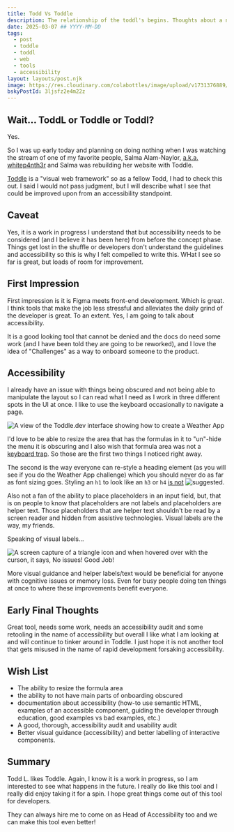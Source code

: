 ```yaml
---
title: Todd Vs Toddle
description: The relationship of the toddl's begins. Thoughts about a new development tool and accessibility.
date: 2025-03-07 ## YYYY-MM-DD
tags:
  - post
  - toddle
  - toddl
  - web
  - tools
  - accessibility
layout: layouts/post.njk
image: https://res.cloudinary.com/colabottles/image/upload/v1731376889/todd-social-card-toddle.png
bskyPostId: 3ljsfz2e4m22z
---
```


## Wait&hellip; ToddL or Toddle or Toddl&quest;

Yes.

So I was up early today and planning on doing nothing when I was watching the stream of one of my favorite people, Salma Alam-Naylor, [a.k.a. whitep4nth3r](https://twitch.tv/whitep4nth3r) and Salma was rebuilding her website with Toddle.

[Toddle](https://toddle.dev) is a "visual web framework" so as a fellow Todd, I had to check this out. I said I would not pass judgment, but I will describe what I see that could be improved upon from an accessibility standpoint.

## Caveat

Yes, it is a work in progress I understand that but accessibility needs to be considered (and I believe it has been here) from before the concept phase. Things get lost in the shuffle or developers don't understand the guidelines and accessibility so this is why I felt compelled to write this. WHat I see so far is great, but loads of room for improvement.

## First Impression

First impression is it is Figma meets front-end development. Which is great. I think tools that make the job less stressful and alleviates the daily grind of the developer is great. To an extent. Yes, I am going to talk about accessibility.

It is a good looking tool that cannot be denied and the docs do need some work (and I have been told they are going to be reworked), and I love the idea of "Challenges" as a way to onboard someone to the product.

## Accessibility

I already have an issue with things being obscured and not being able to manipulate the layout so I can read what I need as I work in three different spots in the UI at once. I like to use the keyboard occasionally to navigate a page.

![A view of the Toddle.dev interface showing how to create a Weather App](https://res.cloudinary.com/colabottles/image/upload/v1741357094/toddle1.png)

I'd love to be able to resize the area that has the formulas in it to "un"-hide the menu it is obscuring and I also wish that formula area was not a [keyboard trap](https://www.w3.org/TR/WCAG22/#no-keyboard-trap). So those are the first two things I noticed right away.

The second is the way everyone can re-style a heading element (as you will see if you do the Weather App challenge) which you should never do as far as font sizing goes. Styling an `h1` to look like an `h3` or `h4` [is not](https://www.w3.org/TR/WCAG22/#info-and-relationships) ![suggested](https://www.w3.org/TR/WCAG22/#section-headings).

Also not a fan of the ability to place placeholders in an input field, but, that is on people to know that placeholders are not labels and placeholders are helper text. Those placeholders that are helper text shouldn't be read by a screen reader and hidden from assistive technologies. Visual labels are the way, my friends.

Speaking of visual labels...

![A screen capture of a triangle icon and when hovered over with the curson, it says, No issues! Good Job!](https://res.cloudinary.com/colabottles/image/upload/v1741360583/huh.png)

More visual guidance and helper labels/text would be beneficial for anyone with cognitive issues or memory loss. Even for busy people doing ten things at once to where these improvements benefit everyone.

## Early Final Thoughts

Great tool, needs some work, needs an accessibility audit and some retooling in the name of accessibility but overall I like what I am looking at and will continue to tinker around in Toddle. I just hope it is not another tool that gets misused in the name of rapid development forsaking accessibility.

## Wish List

- The ability to resize the formula area
- the ability to not have main parts of onboarding obscured
- documentation about accessibility (how-to use semantic HTML, examples of an accessible component, guiding the developer through education, good examples vs bad examples, etc.)
- A good, thorough, accessibility audit and usability audit
- Better visual guidance (accessibility) and better labelling of interactive components.

## Summary

Todd L. likes Toddle. Again, I know it is a work in progress, so I am interested to see what happens in the future. I really do like this tool and I really did enjoy taking it for a spin. I hope great things come out of this tool for developers.

They can always hire me to come on as Head of Accessibility too and we can make this tool even better!
